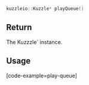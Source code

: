 ```cpp
kuzzleio::Kuzzle* playQueue()
```

## Return

The Kuzzzle` instance.

## Usage

[code-example=play-queue]
